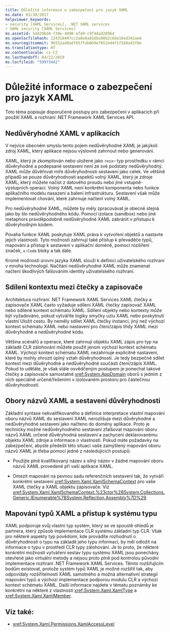 ```yaml
---
title: Důležité informace o zabezpečení pro jazyk XAML
ms.date: 03/30/2017
helpviewer_keywords:
- security [XAML Services], .NET XAML services
- XAML security [XAML Services]
ms.assetid: 544296d4-f38e-4498-af49-c9f4dad28964
ms.openlocfilehash: 124310497cc2a8e8a816ba90b2c68a16ed342ae6
ms.sourcegitcommit: 9b552addadfb57fab0b9e7852ed4f1f1b8a42f8e
ms.translationtype: HT
ms.contentlocale: cs-CZ
ms.lasthandoff: 04/22/2019
ms.locfileid: "59973442"
---
```

# <a name="xaml-security-considerations"></a>Důležité informace o zabezpečení pro jazyk XAML
Toto téma popisuje doporučené postupy pro zabezpečení v aplikacích při použití XAML a rozhraní .NET Framework XAML Services API.  
  
## <a name="untrusted-xaml-in-applications"></a>Nedůvěryhodné XAML v aplikacích  
 V nejvíce obecném smyslu tento pojem nedůvěryhodné XAML je jakýkoli zdroj XAML, který aplikace nejsou výslovně zahrnout nebo generování.  
  
 XAML, který je zkompilován nebo uložené jako `resx`– typ prostředku v rámci důvěryhodné a podepsané sestavení není ze své podstaty nedůvěryhodný. XAML může důvěřovat míře důvěryhodnosti sestavení jako celek. Ve většině případů se pouze důvěryhodnosti aspektů volný XAML, který je zdroje XAML, který můžete načíst z datového proudu nebo jiné vstupně-výstupních operací. Volný XAML není konkrétní komponenta nebo funkce aplikačního modelu nasazení a balení infrastrukturu. Sestavení však může implementovat chování, které zahrnuje načtení volný XAML.  
  
 Pro nedůvěryhodné XAML, můžete by měly zpracovávat je obecně stejná jako by šlo nedůvěryhodného kódu. Pomocí izolace (sandbox) nebo jiné metaphors pravděpodobně nedůvěryhodné XAML zabránit v přístupu k důvěryhodným kódem.  
  
 Povaha funkce XAML poskytuje XAML práva k vytvoření objektů a nastavte jejich vlastnosti. Tyto možnosti zahrnují také přístup k převaděče typů, mapování a přístup k sestavení v aplikační doméně, pomocí rozšíření značek, `x:Code` bloky a tak dále.  
  
 Kromě možnosti úrovni jazyka XAML slouží k definici uživatelského rozhraní v mnoha technologií. Načítání nedůvěryhodné XAML může znamenat načtení škodlivých falšováním identity uživatelského rozhraní.  
  
## <a name="sharing-context-between-readers-and-writers"></a>Sdílení kontextu mezi čtečky a zapisovače  
 Architektura rozhraní .NET Framework XAML Services XAML čtečky a zapisovače XAML často vyžaduje sdílení XAML čtečky zapisovač XAML nebo sdílené kontext schématu XAML. Sdílení objekty nebo kontexty může být vyžadováno, pokud vytváříte logiky smyčky uzlu XAML nebo poskytnutí vlastní Uložit cestu. By neměly sdílet XAML čtečky instancí, jiný než výchozí kontext schématu XAML nebo nastavení pro čtení/zápis třídy XAML mezi důvěryhodné a nedůvěryhodné kódu.  
  
 Většina scénářů a operace, které zahrnují objektu XAML zápis pro typ na základě CLR zálohování můžete použít jenom výchozí kontext schématu XAML. Výchozí kontext schématu XAML nezahrnuje explicitně nastavení, které by mohly ohrozit úplný vztah důvěryhodnosti. Je tedy bezpečně sdílet kontext mezi důvěryhodné a nedůvěryhodné součásti čtení/zápis XAML. Pokud to uděláte, je však stále osvědčeným postupem je ponechat takové čtečky a zapisovače samostatné <xref:System.AppDomain> oborů s jedním z nich speciálně určené/řešeními v izolovaném prostoru pro částečnou důvěryhodností.  
  
## <a name="xaml-namespaces-and-assembly-trust"></a>Obory názvů XAML a sestavení důvěryhodnosti  
 Základní syntaxe nekvalifikovaného a definice interpretace vlastní mapování oboru názvů XAML do sestavení XAML nerozlišuje mezi důvěryhodné a nedůvěryhodné sestavení jako načteno do domény aplikace. Proto je technicky možné nedůvěryhodného sestavení zfalšovat mapování oboru názvů XAML určené důvěryhodná sestavení a zachycení deklarovanému objektu XAML zdroje a informace o vlastnosti. Pokud máte požadavky na zabezpečení, abyste předešli této situaci vaše zamýšlený mapování oboru názvů XAML je třeba pomocí jedné z následujících postupů:  
  
-   Použijte plně kvalifikovaný název s silný název v žádné mapování oboru názvů XAML provedené při vaší aplikace XAML.  
  
-   Omezit mapování na pevnou sadu referenčních sestavení tak, že vytváří konkrétní sestavení <xref:System.Xaml.XamlSchemaContext> pro vaše XAML čtečky a XAML objektu zapisovače. Viz <xref:System.Xaml.XamlSchemaContext.%23ctor%28System.Collections.Generic.IEnumerable%7BSystem.Reflection.Assembly%7D%29>.  
  
## <a name="xaml-type-mapping-and-type-system-access"></a>Mapování typů XAML a přístup k systému typu  
 XAML podporuje svůj vlastní typ systém, který se ve spoustě ohledů je partnera, který způsob implementace CLR systému základní typ CLR. Však pro některé aspekty typ povědomí, kde provádíte rozhodnutí o důvěryhodnosti o typu na základě jeho typu informací, by měl odložit na informace o typu v prostředí CLR typy zálohování. Je to proto, že některé konkrétní možnosti vytváření sestav typu systému XAML jsou ponechány otevřené jako virtuální metody a nejsou proto plně pod kontrolou původní implementace rozhraní .NET Framework XAML Services. Těmto rozšiřujícím bodům existovat, protože systém typů XAML je možné rozšířit tak, aby odpovídaly rozšiřitelnosti XAML samotného a možná alternativní strategii mapování typů a výchozí implementace podporou modulu CLR a výchozí kontext schématu XAML. Další informace najdete v tématu poznámky ke konkrétní na některé z vlastností <xref:System.Xaml.XamlType> a <xref:System.Xaml.XamlMember>.  
  
## <a name="see-also"></a>Viz také:

- <xref:System.Xaml.Permissions.XamlAccessLevel>
